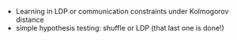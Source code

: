 - Learning in LDP or communication constraints under Kolmogorov distance
- simple hypothesis testing: shuffle or LDP (that last one is done!)
